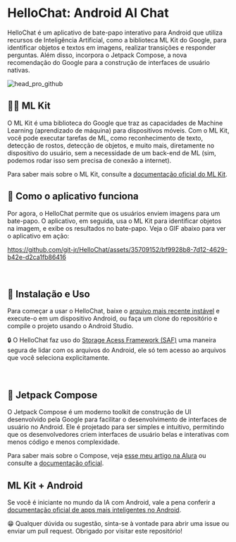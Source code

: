 # HelloChat:  Android AI Chat
HelloChat é um aplicativo de bate-papo interativo para Android que utiliza recursos de Inteligência Artificial, como a biblioteca ML Kit do Google, para identificar objetos e textos em imagens, realizar transições e responder perguntas. Além disso, incorpora o Jetpack Compose, a nova recomendação do Google para a construção de interfaces de usuário nativas.

![head_pro_github](https://github.com/git-jr/HelloChat/assets/35709152/555a0ce4-05f8-4e55-8b68-8c9231c07f70)


## 🤖📘 ML Kit 
O ML Kit é uma biblioteca do Google que traz as capacidades de Machine Learning (aprendizado de máquina) para dispositivos móveis. Com o ML Kit, você pode executar tarefas de ML, como reconhecimento de texto, detecção de rostos, detecção de objetos, e muito mais, diretamente no dispositivo do usuário, sem a necessidade de um back-end de ML (sim, podemos rodar isso sem precisa de conexão a internet).

Para saber mais sobre o ML Kit, consulte a [documentação oficial do ML Kit](https://developers.google.com/ml-kit).



## 🚧 Como o aplicativo funciona

Por agora, o HelloChat permite que os usuários enviem imagens para um bate-papo. O aplicativo, em seguida, usa o ML Kit para identificar objetos na imagem, e exibe os resultados no bate-papo. Veja o GIF abaixo para ver o aplicativo em ação:

https://github.com/git-jr/HelloChat/assets/35709152/bf9928b8-7d12-4629-b42e-d2ca1fb86416






‎ㅤ
‎ㅤ
‎ㅤ
## 📱 Instalação e Uso

Para começar a usar o HelloChat, baixe o [arquivo mais recente instável](apk_mais_recente) e execute-o em um dispositivo Android, ou faça um clone do repositório e compile o projeto usando o Android Studio.

🔒 O HelloChat faz uso do [Storage Acess Framework (SAF)](https://developer.android.com/guide/topics/providers/document-provider) uma maneira segura de lidar com os arquivos do Android, ele só tem acesso ao arquivos que você seleciona explicitamente.


‎ㅤ
‎ㅤ
‎ㅤ
‎ㅤ
## 🎨 Jetpack Compose
O Jetpack Compose é um moderno toolkit de construção de UI desenvolvido pela Google para facilitar o desenvolvimento de interfaces de usuário no Android. Ele é projetado para ser simples e intuitivo, permitindo que os desenvolvedores criem interfaces de usuário belas e interativas com menos código e menos complexidade.

Para saber mais sobre o Compose, veja [esse meu artigo na Alura](https://www.alura.com.br/artigos/vale-a-pena-aprender-jetpack-compose) ou consulte a [documentação oficial](https://developer.android.com/jetpack/compose).

## ML Kit + Android
Se você é iniciante no mundo da IA com Android, vale a pena conferir a [documentação oficial de apps mais inteligentes no Android](https://developer.android.com/ml).



😁 Qualquer dúvida ou sugestão, sinta-se à vontade para abrir uma issue ou enviar um pull request. Obrigado por visitar este repositório!


[apk_mais_recente]: (https://github.com/git-jr/HelloChat/releases/tag/untagged-b4ede75d06d72d89db48)
